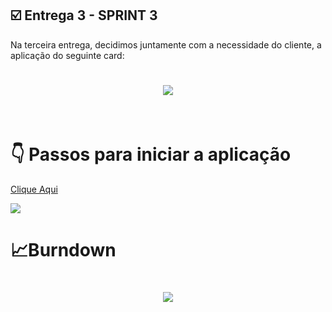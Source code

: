 ## :ballot_box_with_check: Entrega 3 - SPRINT 3

Na terceira entrega, decidimos juntamente com a necessidade do cliente, a aplicação do seguinte card:

<h1 align="center"> <img src = "https://github.com/PROGRAMOID/Analise-Eleitorado/blob/main/assets/SPRINT%203.png" /></h1>


<br>


<h1>&#128071; Passos para iniciar a aplicação</h1>

[Clique Aqui](https://github.com/Group-4-Fatec-SJC/Analise-Eleitorado/tree/1-Sprint)

<img src ="https://github.com/PROGRAMOID/Analise-Eleitorado/blob/main/assets/GIF%20SPRINT3.gif"/>


<h1>&#128200;Burndown</h1>

<h1 align="center"> <img src = "https://github.com/Group-4-Fatec-SJC/Analise-Eleitorado/blob/main/assets/BURNDOWN_SPRINT2.PNG"/></h1>

<br>





